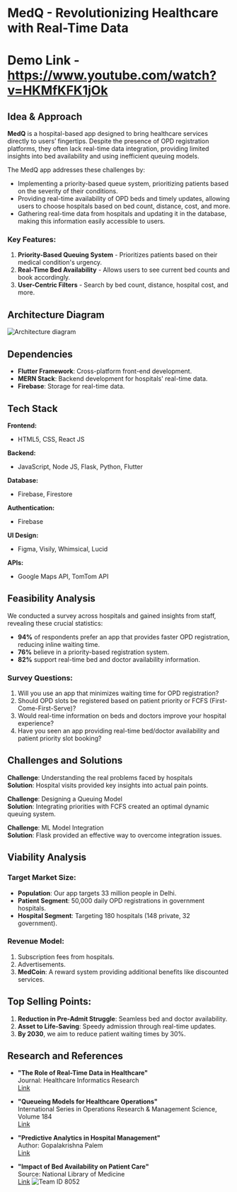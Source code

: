 # MedQ - Revolutionizing Healthcare with Real-Time Data

# Demo Link - https://www.youtube.com/watch?v=HKMfKFK1jOk

## Idea & Approach

**MedQ** is a hospital-based app designed to bring healthcare services directly to users’ fingertips. Despite the presence of OPD registration platforms, they often lack real-time data integration, providing limited insights into bed availability and using inefficient queuing models.

The MedQ app addresses these challenges by:
- Implementing a priority-based queue system, prioritizing patients based on the severity of their conditions.
- Providing real-time availability of OPD beds and timely updates, allowing users to choose hospitals based on bed count, distance, cost, and more.
- Gathering real-time data from hospitals and updating it in the database, making this information easily accessible to users.

### Key Features:
1. **Priority-Based Queuing System** - Prioritizes patients based on their medical condition's urgency.
2. **Real-Time Bed Availability** - Allows users to see current bed counts and book accordingly.
3. **User-Centric Filters** - Search by bed count, distance, hospital cost, and more.

## Architecture Diagram
![Architecture diagram](https://github.com/user-attachments/assets/37999e4a-13f5-4104-aa12-757ee540cc85)

## Dependencies
- **Flutter Framework**: Cross-platform front-end development.
- **MERN Stack**: Backend development for hospitals' real-time data.
- **Firebase**: Storage for real-time data.

## Tech Stack
**Frontend:**
- HTML5, CSS, React JS

**Backend:**
- JavaScript, Node JS, Flask, Python, Flutter

**Database:**
- Firebase, Firestore

**Authentication:**
- Firebase

**UI Design:**
- Figma, Visily, Whimsical, Lucid

**APIs:**
- Google Maps API, TomTom API

## Feasibility Analysis

We conducted a survey across hospitals and gained insights from staff, revealing these crucial statistics:

- **94%** of respondents prefer an app that provides faster OPD registration, reducing inline waiting time.
- **76%** believe in a priority-based registration system.
- **82%** support real-time bed and doctor availability information.

### Survey Questions:
1. Will you use an app that minimizes waiting time for OPD registration?
2. Should OPD slots be registered based on patient priority or FCFS (First-Come-First-Serve)?
3. Would real-time information on beds and doctors improve your hospital experience?
4. Have you seen an app providing real-time bed/doctor availability and patient priority slot booking?

## Challenges and Solutions

**Challenge**: Understanding the real problems faced by hospitals  
**Solution**: Hospital visits provided key insights into actual pain points.

**Challenge**: Designing a Queuing Model  
**Solution**: Integrating priorities with FCFS created an optimal dynamic queuing system.

**Challenge**: ML Model Integration  
**Solution**: Flask provided an effective way to overcome integration issues.

## Viability Analysis

### Target Market Size:
- **Population**: Our app targets 33 million people in Delhi.
- **Patient Segment**: 50,000 daily OPD registrations in government hospitals.
- **Hospital Segment**: Targeting 180 hospitals (148 private, 32 government).

### Revenue Model:
1. Subscription fees from hospitals.
2. Advertisements.
3. **MedCoin**: A reward system providing additional benefits like discounted services.

## Top Selling Points:
1. **Reduction in Pre-Admit Struggle**: Seamless bed and doctor availability.
2. **Asset to Life-Saving**: Speedy admission through real-time updates.
3. **By 2030**, we aim to reduce patient waiting times by 30%.

## Research and References

- **"The Role of Real-Time Data in Healthcare"**  
Journal: Healthcare Informatics Research  
[Link](https://link.springer.com/journal/41666)

- **"Queueing Models for Healthcare Operations"**  
International Series in Operations Research & Management Science, Volume 184  
[Link](https://link.springer.com/chapter/10.1007/978-1-4614-5885-2_2)

- **"Predictive Analytics in Hospital Management"**  
Author: Gopalakrishna Palem  
[Link](https://www.researchgate.net/publication/236336250_The_Practice_of_Predictive_Analytics_in_Healthcare)

- **"Impact of Bed Availability on Patient Care"**  
Source: National Library of Medicine  
[Link](https://www.ncbi.nlm.nih.gov/pmc/articles/PMC1089232/)
![Team ID 8052](https://github.com/user-attachments/assets/0d2cd0ed-67b4-4901-9506-9dc75a962999)


